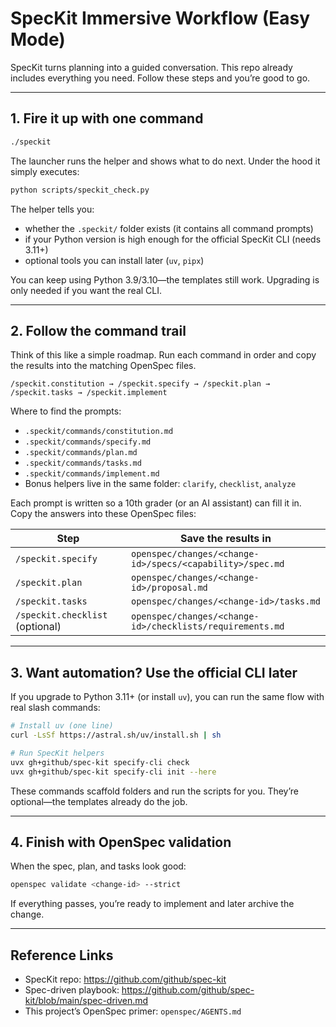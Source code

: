 # SpecKit Immersive Workflow (Easy Mode)

SpecKit turns planning into a guided conversation. This repo already includes everything you need. Follow these steps and you’re good to go.

---

## 1. Fire it up with one command

```bash
./speckit
```

The launcher runs the helper and shows what to do next. Under the hood it simply executes:

```bash
python scripts/speckit_check.py
```

The helper tells you:
- whether the `.speckit/` folder exists (it contains all command prompts)
- if your Python version is high enough for the official SpecKit CLI (needs 3.11+)
- optional tools you can install later (`uv`, `pipx`)

You can keep using Python 3.9/3.10—the templates still work. Upgrading is only needed if you want the real CLI.

---

## 2. Follow the command trail

Think of this like a simple roadmap. Run each command in order and copy the results into the matching OpenSpec files.

```
/speckit.constitution → /speckit.specify → /speckit.plan → /speckit.tasks → /speckit.implement
```

Where to find the prompts:
- `.speckit/commands/constitution.md`
- `.speckit/commands/specify.md`
- `.speckit/commands/plan.md`
- `.speckit/commands/tasks.md`
- `.speckit/commands/implement.md`
- Bonus helpers live in the same folder: `clarify`, `checklist`, `analyze`

Each prompt is written so a 10th grader (or an AI assistant) can fill it in. Copy the answers into these OpenSpec files:

| Step | Save the results in |
|------|---------------------|
| `/speckit.specify` | `openspec/changes/<change-id>/specs/<capability>/spec.md` |
| `/speckit.plan` | `openspec/changes/<change-id>/proposal.md` |
| `/speckit.tasks` | `openspec/changes/<change-id>/tasks.md` |
| `/speckit.checklist` (optional) | `openspec/changes/<change-id>/checklists/requirements.md` |

---

## 3. Want automation? Use the official CLI later

If you upgrade to Python 3.11+ (or install `uv`), you can run the same flow with real slash commands:

```bash
# Install uv (one line)
curl -LsSf https://astral.sh/uv/install.sh | sh

# Run SpecKit helpers
uvx gh+github/spec-kit specify-cli check
uvx gh+github/spec-kit specify-cli init --here
```

These commands scaffold folders and run the scripts for you. They’re optional—the templates already do the job.

---

## 4. Finish with OpenSpec validation

When the spec, plan, and tasks look good:

```bash
openspec validate <change-id> --strict
```

If everything passes, you’re ready to implement and later archive the change.

---

## Reference Links
- SpecKit repo: https://github.com/github/spec-kit
- Spec-driven playbook: https://github.com/github/spec-kit/blob/main/spec-driven.md
- This project’s OpenSpec primer: `openspec/AGENTS.md`
